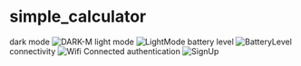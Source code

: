 # simple_calculator


dark mode
![DARK-M](https://github.com/2020kabebe/Simple_calculator3/assets/151851067/0fe8b0d0-d438-4a1a-90b3-3c91c41601d9)
light mode
![LightMode](https://github.com/2020kabebe/Simple_calculator3/assets/151851067/44797ffc-5ee1-4dbe-a3ca-e67fc3cd0251)
battery level
![BatteryLevel](https://github.com/2020kabebe/Simple_calculator3/assets/151851067/5640e0b3-d3e0-44ff-ad2a-da56a76ad7d9)
connectivity
![Wifi Connected](https://github.com/2020kabebe/Simple_calculator3/assets/151851067/adf3e90b-ecb1-4691-9221-4e4a1574b267)
authentication
![SignUp](https://github.com/2020kabebe/Simple_calculator3/assets/151851067/24ebc674-f601-4a40-8e6d-b8a7c73f7b56)



